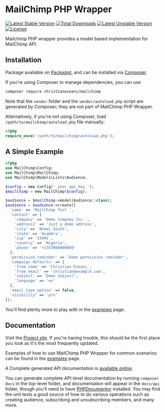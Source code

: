 # MailChimp PHP Wrapper

[![Latest Stable Version](https://poser.pugx.org/christianezeani/mailchimp/v/stable)](https://packagist.org/packages/christianezeani/mailchimp)
[![Total Downloads](https://poser.pugx.org/christianezeani/mailchimp/downloads)](https://packagist.org/packages/christianezeani/mailchimp)
[![Latest Unstable Version](https://poser.pugx.org/christianezeani/mailchimp/v/unstable)](https://packagist.org/packages/christianezeani/mailchimp)
[![License](https://poser.pugx.org/christianezeani/mailchimp/license)](https://packagist.org/packages/christianezeani/mailchimp)

Mailchimp PHP wrapper provides a model based implementation for MailChimp API.

## Installation

Package available on [Packagist](https://packagist.org/packages/christianezeani/mailchimp), and can be installed via [Composer](https://getcomposer.org/)

If you're using Composer to manage dependencies, you can use

```sh
composer require christianezeani/mailchimp
```

Note that the `vendor` folder and the `vendor/autoload.php` script are generated by Composer; they are not part of MailChimp PHP Wrapper.

Alternatively, if you're not using Composer, load `/path/to/mailchimp/autoload.php` file manually:

```php
<?php
require_once('/path/to/mailchimp/autoload.php');
```

## A Simple Example

```php
<?php
use MailChimp\Config;
use MailChimp\MailChimp;
use MailChimp\Models\Lists\Audience;

$config = new Config('_your_api_key_');
$mailChimp = new MailChimp($config);

$audience = $mailChimp->model(Audience::class);
$audience = $audience->create([
  'name' => 'MailChimp Test ',
  'contact' => [
    'company' => 'Demo Company Inc.',
    'address1' => 'Just a demo address',
    'city' => 'Nnewi South',
    'state' => 'Anambra',
    'zip' => '23401',
    'country' => 'Nigeria',
    'phone' => '+2347000000000'
  ],
  'permission_reminder' => 'Demo permission reminder',
  'campaign_defaults' => [
    'from_name' => 'Christian Ezeani',
    'from_email' => 'christian@example.com',
    'subject' => 'Demo Subject',
    'language' => 'en'
  ],
  'email_type_option' => false,
  'visibility' => 'prv'
]);
```

You'll find plenty more to play with in the [examples](https://christianezeani.github.io/mailchimp/examples/) page.

## Documentation

Visit the [Project site](https://christianezeani.github.io/mailchimp/). If you're having trouble, this should be the first place you look as it's the most frequently updated.

Examples of how to use MailChimp PHP Wrapper for common scenarios can be found in the [examples](https://christianezeani.github.io/mailchimp/examples/) page.

A Complete generated API documentation is [available online](https://christianezeani.github.io/mailchimp/api/).

You can generate complete API-level documentation by running `composer docs` in the top-level folder, and documentation will appear in the `docs/api` folder, though you'll need to have [PHPDocumentor](http://www.phpdoc.org/) installed. You may find the unit tests a good source of how to do various operations such as creating audience, subscribing and unsubscribing members, and many more.
